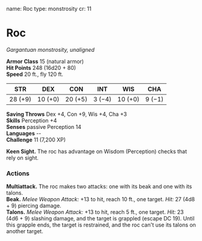 name: Roc type: monstrosity cr: 11

# Roc
_Gargantuan monstrosity, unaligned_

**Armor Class** 15 (natural armor)    
**Hit Points** 248 (16d20 + 80)    
**Speed** 20 ft., fly 120 ft.

| STR     | DEX     | CON     | INT    | WIS     | CHA    |
| ------- | ------- | ------- | ------ | ------- | ------ |
| 28 (+9) | 10 (+0) | 20 (+5) | 3 (−4) | 10 (+0) | 9 (−1) |

**Saving Throws** Dex +4, Con +9, Wis +4, Cha +3    
**Skills** Perception +4    
**Senses** passive Perception 14    
**Languages** --    
**Challenge** 11 (7,200 XP)

**Keen Sight.** The roc has advantage on Wisdom (Perception) checks that rely on sight.

### Actions
**Multiattack.** The roc makes two attacks: one with its beak and one with its talons.    
**Beak.** _Melee Weapon Attack:_ +13 to hit, reach 10 ft., one target. _Hit:_ 27 (4d8 + 9) piercing damage.    
**Talons.** _Melee Weapon Attack:_ +13 to hit, reach 5 ft., one target. _Hit:_ 23 (4d6 + 9) slashing damage, and the target is grappled (escape DC 19). Until this grapple ends, the target is restrained, and the roc can't use its talons on another target.